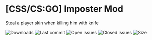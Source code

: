 # [CSS/CS:GO] Imposter Mod

Steal a player skin when killing him with knife

![Downloads](https://img.shields.io/github/downloads/abnerfs/imposter/total) ![Last commit](https://img.shields.io/github/last-commit/abnerfs/imposter "Last commit") ![Open issues](https://img.shields.io/github/issues/abnerfs/imposter "Open Issues") ![Closed issues](https://img.shields.io/github/issues-closed/abnerfs/imposter "Closed Issues") ![Size](https://img.shields.io/github/repo-size/abnerfs/dontpad-api "Size")